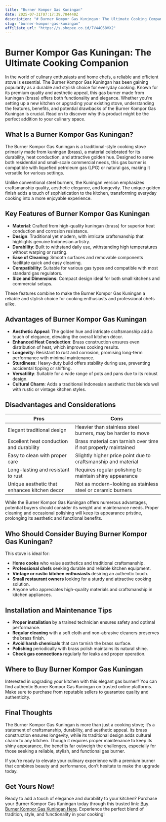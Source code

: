```yaml
---
title: "Burner Kompor Gas Kuningan"
date: 2025-07-31T07:17:39.704440Z
description: "# Burner Kompor Gas Kuningan: The Ultimate Cooking Companion..."
slug: "burner-kompor-gas-kuningan"
affiliate_url: "https://s.shopee.co.id/7V44C68VX2"
---
```

# Burner Kompor Gas Kuningan: The Ultimate Cooking Companion

In the world of culinary enthusiasts and home chefs, a reliable and efficient stove is essential. The Burner Kompor Gas Kuningan has been gaining popularity as a durable and stylish choice for everyday cooking. Known for its premium quality and aesthetic appeal, this gas burner made from kuningan (brass) offers both functionality and elegance. Whether you're setting up a new kitchen or upgrading your existing stove, understanding the features, benefits, and potential drawbacks of the Burner Kompor Gas Kuningan is crucial. Read on to discover why this product might be the perfect addition to your culinary space.

## What Is a Burner Kompor Gas Kuningan?

The Burner Kompor Gas Kuningan is a traditional-style cooking stove primarily made from kuningan (brass), a material celebrated for its durability, heat conduction, and attractive golden hue. Designed to serve both residential and small-scale commercial needs, this gas burner is compatible with liquefied petroleum gas (LPG) or natural gas, making it versatile for various settings.

Unlike conventional steel burners, the Kuningan version emphasizes craftsmanship quality, aesthetic elegance, and longevity. The unique golden finish adds a touch of sophistication to the kitchen, transforming everyday cooking into a more enjoyable experience.

## Key Features of Burner Kompor Gas Kuningan

- **Material**: Crafted from high-quality kuningan (brass) for superior heat conduction and corrosion resistance.
- **Design**: Traditional yet modern, with intricate craftsmanship that highlights genuine Indonesian artistry.
- **Durability**: Built to withstand daily use, withstanding high temperatures without warping or rusting.
- **Ease of Cleaning**: Smooth surfaces and removable components facilitate quick and easy cleaning.
- **Compatibility**: Suitable for various gas types and compatible with most standard gas regulators.
- **Size and Dimensions**: Compact design ideal for both small kitchens and commercial setups.

These features combine to make the Burner Kompor Gas Kuningan a reliable and stylish choice for cooking enthusiasts and professional chefs alike.

## Advantages of Burner Kompor Gas Kuningan

- **Aesthetic Appeal**: The golden hue and intricate craftsmanship add a touch of elegance, elevating the overall kitchen décor.
- **Enhanced Heat Conduction**: Brass construction ensures even distribution of heat, which improves cooking results.
- **Longevity**: Resistant to rust and corrosion, promising long-term performance with minimal maintenance.
- **Sturdiness**: Heavy-duty build offers stability during use, preventing accidental tipping or shifting.
- **Versatility**: Suitable for a wide range of pots and pans due to its robust design.
- **Cultural Charm**: Adds a traditional Indonesian aesthetic that blends well with rustic or vintage kitchen styles.

## Disadvantages and Considerations

| Pros                                                      | Cons                                                      |
|------------------------------------------------------------|-----------------------------------------------------------|
| Elegant traditional design                                | Heavier than stainless steel burners, may be harder to move |
| Excellent heat conduction and durability                  | Brass material can tarnish over time if not properly maintained |
| Easy to clean with proper care                            | Slightly higher price point due to craftsmanship and material |
| Long-lasting and resistant to rust                        | Requires regular polishing to maintain shiny appearance  |
| Unique aesthetic that enhances kitchen decor             | Not as modern-looking as stainless steel or ceramic burners |

While the Burner Kompor Gas Kuningan offers numerous advantages, potential buyers should consider its weight and maintenance needs. Proper cleaning and occasional polishing will keep its appearance pristine, prolonging its aesthetic and functional benefits.

## Who Should Consider Buying Burner Kompor Gas Kuningan?

This stove is ideal for:

- **Home cooks** who value aesthetics and traditional craftsmanship.
- **Professional chefs** seeking durable and reliable kitchen equipment.
- **Vintage or rustic kitchen enthusiasts** desiring an authentic touch.
- **Small restaurant owners** looking for a sturdy and attractive cooking solution.
- Anyone who appreciates high-quality materials and craftsmanship in kitchen appliances.

## Installation and Maintenance Tips

- **Proper installation** by a trained technician ensures safety and optimal performance.
- **Regular cleaning** with a soft cloth and non-abrasive cleaners preserves the brass finish.
- **Avoid harsh chemicals** that can tarnish the brass surface.
- **Polishing** periodically with brass polish maintains its natural shine.
- **Check gas connections** regularly for leaks and proper operation.

## Where to Buy Burner Kompor Gas Kuningan

Interested in upgrading your kitchen with this elegant gas burner? You can find authentic Burner Kompor Gas Kuningan on trusted online platforms. Make sure to purchase from reputable sellers to guarantee quality and authenticity.

## Final Thoughts

The Burner Kompor Gas Kuningan is more than just a cooking stove; it’s a statement of craftsmanship, durability, and aesthetic appeal. Its brass construction ensures longevity, while its traditional design adds cultural charm to any kitchen. Though it requires proper maintenance to keep its shiny appearance, the benefits far outweigh the challenges, especially for those seeking a reliable, stylish, and functional gas burner.

If you're ready to elevate your culinary experience with a premium burner that combines beauty and performance, don’t hesitate to make the upgrade today.

## Get Yours Now!

Ready to add a touch of elegance and durability to your kitchen? Purchase your Burner Kompor Gas Kuningan today through this trusted link: [Buy Burner Kompor Gas Kuningan Here](https://s.shopee.co.id/7V44C68VX2). Experience the perfect blend of tradition, style, and functionality in your cooking!